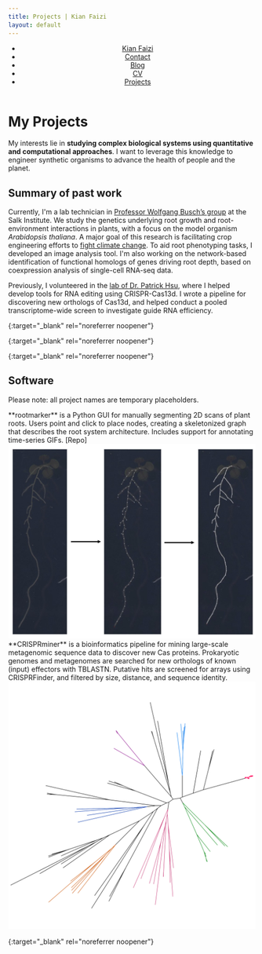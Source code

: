 ```yaml
---
title: Projects | Kian Faizi
layout: default
---
```

<header>
    <nav>
        <ul>
            <li><a href="/">Kian Faizi</a></li>
            <li><a href="/contact.html">Contact</a></li>
            <li><a href="/blog.html">Blog</a></li>
            <li><a href="/cv.html">CV</a></li>
            <li><a href="/projects.html" class="active">Projects</a></li>
        </ul>
    </nav>
</header>

# My Projects

My interests lie in **studying complex biological systems using quantitative and computational approaches**. I want to leverage this knowledge to engineer synthetic organisms to advance the health of people and the planet.

## Summary of past work
Currently, I'm a lab technician in [Professor Wolfgang Busch’s group] at the Salk Institute. We study the genetics underlying root growth and root-environment interactions in plants, with a focus on the model organism _Arabidopsis thaliana_. A major goal of this research is facilitating crop engineering efforts to [fight climate change]. To aid root phenotyping tasks, I developed an image analysis tool. I'm also working on the network-based identification of functional homologs of genes driving root depth, based on coexpression analysis of single-cell RNA-seq data.

Previously, I volunteered in the [lab of Dr. Patrick Hsu], where I helped develop tools for RNA editing using CRISPR-Cas13d. I wrote a pipeline for discovering new orthologs of Cas13d, and helped conduct a pooled transcriptome-wide screen to investigate guide RNA efficiency.

[Professor Wolfgang Busch’s group]: https://busch.salk.edu/ "Busch Lab homepage"
{:target="_blank" rel="noreferrer noopener"}

[fight climate change]: https://www.salk.edu/science/power-of-plants/ "Harnessing Plants Initiative"
{:target="_blank" rel="noreferrer noopener"}

[lab of Dr. Patrick Hsu]: http://patrickhsulab.org/ "Hsu Lab homepage"
{:target="_blank" rel="noreferrer noopener"}

## Software
Please note: all project names are temporary placeholders.

<div class="project-wrapper">
<div class="project-info" markdown="1">
**rootmarker** is a Python GUI for manually segmenting 2D scans of plant roots. Users point and click to place nodes, creating a skeletonized graph that describes the root system architecture. Includes support for annotating time-series GIFs. [Repo]
</div>
<div class="project-media">
<img class="project-img" src="/assets/rootmarker.png">
</div>
</div>

<div class="project-wrapper">
<div class="project-info" markdown="1">
**CRISPRminer** is a bioinformatics pipeline for mining large-scale metagenomic sequence data to discover new Cas proteins. Prokaryotic genomes and metagenomes are searched for new orthologs of known (input) effectors with <span class="inline-code">TBLASTN</span>. Putative hits are screened for arrays using <span class="inline-code">CRISPRFinder</span>, and filtered by size, distance, and sequence identity.
</div>
<div class="project-media">
<img class="project-img" src="/assets/crisprminer.png">
</div>
</div>


[Repo]:https://github.com/kfaizi/test-roots
{:target="_blank" rel="noreferrer noopener"}
